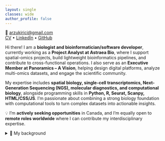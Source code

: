 ```yaml
---
layout: single
classes: wide
author_profile: false
---
```



📧 <a href="mailto:arzukirici@gmail.com">arzukirici@gmail.com</a>  
[CV](Arzu_Kirici_CV) • [LinkedIn](https://www.linkedin.com/in/arzu-kirici) • [GitHub](https://github.com/agkirici)

Hi there! I am a **biologist and bioinformatician/software developer**, currently working as a **Project Analyst at Astraea Bio**, where I support spatial-omics projects, build lightweight bioinformatics pipelines, and contribute to cross-functional operations. I also serve as an **Executive Member at Panoramics – A Vision**, helping design digital platforms, analyze multi-omics datasets, and engage the scientific community.

My expertise includes **spatial biology, single-cell transcriptomics, Next-Generation Sequencing (NGS), molecular diagnostics, and computational biology**, alongside programming skills in **Python, R, Seurat, Scanpy, HTML/CSS/JS**. I’m passionate about combining a strong biology foundation with computational tools to turn complex datasets into actionable insights.

💡 I’m **actively seeking opportunities** in Canada, and I’m equally open to **remote roles worldwide** where I can contribute my interdisciplinary expertise.

<details markdown="1">
<summary>🧬 My background</summary>

- I began my academic path with a **BSc in Biological Sciences at Ankara University**, where I built my foundation in molecular biology and genetics.
- I then pursued a **Master’s in Biology (Biotechnology, Ankara University)**, focusing on transcription factors (*YABBY* and *DOF*) under drought stress in *Phaseolus vulgaris*. During this time, I also supervised undergraduate thesis projects and presented award-winning posters at international conferences in Paris.
- My first international research experience was at **Wageningen University (Netherlands)**, where I worked on **plant physiology and seed dormancy**, contributing to a publication in *Journal of Experimental Botany* (2018).
- After moving into the health sciences, I joined **Mikrogen Genetic Disease Diagnostic Center (Turkey)** as a **Senior Biologist**, leading workflows for **whole-exome, whole-genome, and targeted genetic testing** in oncology, prenatal, and rare disease diagnostics.
- In **2021, I moved to Canada to study Computer Programming at Seneca College**, which gave me the opportunity to combine my strong molecular biology background with **technology and data-driven approaches**. This transition opened the path toward bioinformatics and software development.
- During the challenging times of the COVID-19 pandemic, I contributed as a **healthcare worker at Tikkle Scientific (Canada)**, performing large-scale **RT-PCR testing** for both clinical and film industry clients at the **CBS stage**. My role involved nucleic acid extraction, qPCR setup, QC interpretation, and ensuring reliable results under strict timelines and safety standards.
- More recently, I transitioned into the bioinformatics side, working as a **Project Analyst at Astraea Bio**, where I combine my wet lab expertise with computational tools to analyze **spatial omics datasets (Stomics, MSI, COMET)** and streamline project operations.
- I also serve as an **Executive Member at Panoramics – A Vision**, contributing as a computational creative and software developer, helping to develop digital platforms, analyze multi-omics data, and engage the scientific community.

</details>
